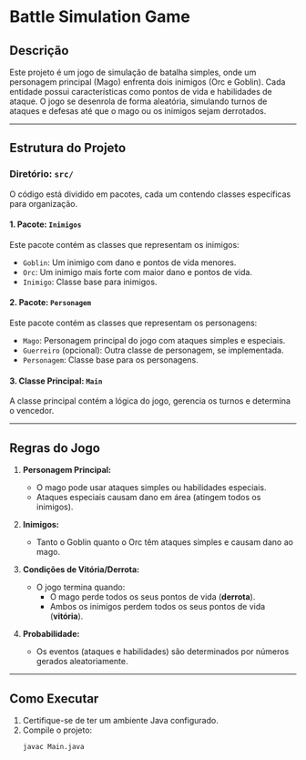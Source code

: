 # Battle Simulation Game

## **Descrição**
Este projeto é um jogo de simulação de batalha simples, onde um personagem principal (Mago) enfrenta dois inimigos (Orc e Goblin). Cada entidade possui características como pontos de vida e habilidades de ataque. O jogo se desenrola de forma aleatória, simulando turnos de ataques e defesas até que o mago ou os inimigos sejam derrotados.

---

## **Estrutura do Projeto**

### Diretório: `src/`
O código está dividido em pacotes, cada um contendo classes específicas para organização.

#### **1. Pacote: `Inimigos`**
Este pacote contém as classes que representam os inimigos:
- `Goblin`: Um inimigo com dano e pontos de vida menores.
- `Orc`: Um inimigo mais forte com maior dano e pontos de vida.
- `Inimigo`: Classe base para inimigos.

#### **2. Pacote: `Personagem`**
Este pacote contém as classes que representam os personagens:
- `Mago`: Personagem principal do jogo com ataques simples e especiais.
- `Guerreiro` (opcional): Outra classe de personagem, se implementada.
- `Personagem`: Classe base para os personagens.

#### **3. Classe Principal: `Main`**
A classe principal contém a lógica do jogo, gerencia os turnos e determina o vencedor.

---

## **Regras do Jogo**
1. **Personagem Principal:**
   - O mago pode usar ataques simples ou habilidades especiais.
   - Ataques especiais causam dano em área (atingem todos os inimigos).

2. **Inimigos:**
   - Tanto o Goblin quanto o Orc têm ataques simples e causam dano ao mago.

3. **Condições de Vitória/Derrota:**
   - O jogo termina quando:
     - O mago perde todos os seus pontos de vida (**derrota**).
     - Ambos os inimigos perdem todos os seus pontos de vida (**vitória**).

4. **Probabilidade:**
   - Os eventos (ataques e habilidades) são determinados por números gerados aleatoriamente.

---

## **Como Executar**
1. Certifique-se de ter um ambiente Java configurado.
2. Compile o projeto:
   ```bash
   javac Main.java
